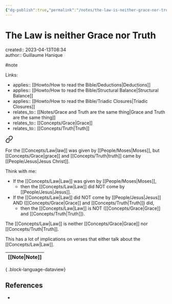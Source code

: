 ```yaml
---
{"dg-publish":true,"permalink":"/notes/the-law-is-neither-grace-nor-truth/"}
---
```



# The Law is neither Grace nor Truth

created:: 2023-04-13T08:34  
author:: Guillaume Hanique

#note

Links:

- applies:: [[Howto/How to read the Bible/Deductions\|Deductions]]
- applies:: [[Howto/How to read the Bible/Structural Balance\|Structural Balance]]
- applies:: [[Howto/How to read the Bible/Triadic Closures\|Triadic Closures]]
- relates_to:: [[Notes/Grace and Truth are the same thing\|Grace and Truth are the same thing]]
- relates_to:: [[Concepts/Grace\|Grace]]
- relates_to:: [[Concepts/Truth\|Truth]]


<div class="transclusion internal-embed is-loaded"><a class="markdown-embed-link" href="/scripture/kjv/john-kjv/john-1-kjv/john-1-17-kjv/" aria-label="Open link"><svg xmlns="http://www.w3.org/2000/svg" width="24" height="24" viewBox="0 0 24 24" fill="none" stroke="currentColor" stroke-width="2" stroke-linecap="round" stroke-linejoin="round" class="svg-icon lucide-link"><path d="M10 13a5 5 0 0 0 7.54.54l3-3a5 5 0 0 0-7.07-7.07l-1.72 1.71"></path><path d="M14 11a5 5 0 0 0-7.54-.54l-3 3a5 5 0 0 0 7.07 7.07l1.71-1.71"></path></svg></a><div class="markdown-embed">



For the [[Concepts/Law\|law]] was given by [[People/Moses\|Moses]], but [[Concepts/Grace\|grace]] and [[Concepts/Truth\|truth]] came by [[People/Jesus\|Jesus Christ]].


</div></div>


Think with me:

- If the [[Concepts/Law\|Law]] was given by [[People/Moses\|Moses]],
	- then the [[Concepts/Law\|Law]] did NOT come by [[People/Jesus\|Jesus]].
- If  the [[Concepts/Law\|Law]] did NOT come by [[People/Jesus\|Jesus]] AND ([[Concepts/Grace\|Grace]] and [[Concepts/Truth\|Truth]]) did,
	- then the [[Concepts/Law\|Law]] is NOT ([[Concepts/Grace\|Grace]] and [[Concepts/Truth\|Truth]]).

The [[Concepts/Law\|Law]] is neither [[Concepts/Grace\|Grace]] nor [[Concepts/Truth\|Truth]].

This has a lot of implications on verses that either talk about the [[Concepts/Law\|Law]].

| [[Note\|Note]] |
| -------- |

{ .block-language-dataview}

## References

- 
